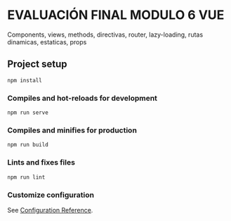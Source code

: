 # EVALUACIÓN FINAL MODULO 6 VUE
Components, views, methods, directivas, router, lazy-loading, rutas dinamicas, estaticas, props

## Project setup
```
npm install
```

### Compiles and hot-reloads for development
```
npm run serve
```

### Compiles and minifies for production
```
npm run build
```

### Lints and fixes files
```
npm run lint
```

### Customize configuration
See [Configuration Reference](https://cli.vuejs.org/config/).
